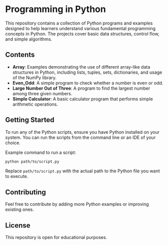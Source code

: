 # Programming in Python

This repository contains a collection of Python programs and examples designed to help learners understand various fundamental programming concepts in Python. The projects cover basic data structures, control flow, and simple algorithms.

## Contents

- **Array**: Examples demonstrating the use of different array-like data structures in Python, including lists, tuples, sets, dictionaries, and usage of the NumPy library.
- **Even_Odd**: A simple program to check whether a number is even or odd.
- **Large Number Out of Three**: A program to find the largest number among three given numbers.
- **Simple Calculator**: A basic calculator program that performs simple arithmetic operations.

## Getting Started

To run any of the Python scripts, ensure you have Python installed on your system. You can run the scripts from the command line or an IDE of your choice.

Example command to run a script:

```bash
python path/to/script.py
```

Replace `path/to/script.py` with the actual path to the Python file you want to execute.

## Contributing

Feel free to contribute by adding more Python examples or improving existing ones.

## License

This repository is open for educational purposes.
